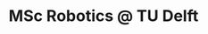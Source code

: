 ---
layout: page
title: MSc Robotics @ TU Delft
description: 
- Working on Multi-agent Motion Planning in Dynamic Environment
img: /assets/img/tudelft.png
timespan: Sept, 2021 - Present
tutor: Javier Alonso-Mora
tutor_link: "http://alonsomora.com/"
---